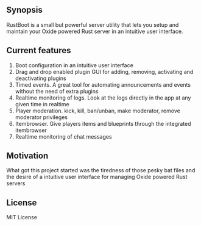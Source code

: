 ## Synopsis

RustBoot is a small but powerful server utility that lets you setup and maintain your Oxide powered Rust server in an intuitive user interface.

## Current features

1. Boot configuration in an intuitive user interface
2. Drag and drop enabled plugin GUI for adding, removing, activating and deactivating plugins
3. Timed events. A great tool for automating announcements and events without the need of extra plugins
4. Realtime monitoring of logs. Look at the logs directly in the app at any given time in realtime
5. Player moderation. kick, kill, ban/unban, make moderator, remove moderator privileges
6. Itembrowser. Give players items and blueprints through the integrated itembrowser
7. Realtime monitoring of chat messages

## Motivation

What got this project started was the tiredness of those pesky bat files and the desire of a intuitive user interface for managing Oxide powered Rust servers

## License

MIT License